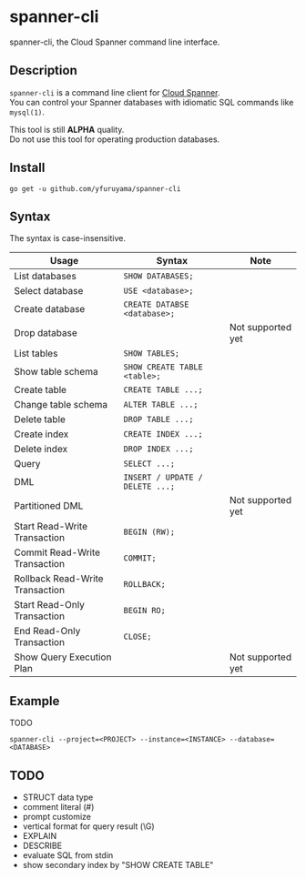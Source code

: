 spanner-cli
===

spanner-cli, the Cloud Spanner command line interface.

## Description

`spanner-cli` is a command line client for [Cloud Spanner](https://cloud.google.com/spanner/).  
You can control your Spanner databases with idiomatic SQL commands like `mysql(1)`.

This tool is still **ALPHA** quality.  
Do not use this tool for operating production databases.

## Install

```
go get -u github.com/yfuruyama/spanner-cli
```

## Syntax

The syntax is case-insensitive.

| Usage | Syntax | Note |
| --- | --- | --- |
| List databases | `SHOW DATABASES;` | |
| Select database | `USE <database>;` | |
| Create database | `CREATE DATABSE <database>;` | |
| Drop database |  | Not supported yet |
| List tables | `SHOW TABLES;` | |
| Show table schema | `SHOW CREATE TABLE <table>;` | |
| Create table | `CREATE TABLE ...;` | |
| Change table schema | `ALTER TABLE ...;` | |
| Delete table | `DROP TABLE ...;` | |
| Create index | `CREATE INDEX ...;` | |
| Delete index | `DROP INDEX ...;` | |
| Query | `SELECT ...;` | |
| DML | `INSERT / UPDATE / DELETE ...;` | |
| Partitioned DML | | Not supported yet |
| Start Read-Write Transaction | `BEGIN (RW);` | |
| Commit Read-Write Transaction | `COMMIT;` | |
| Rollback Read-Write Transaction | `ROLLBACK;` | |
| Start Read-Only Transaction | `BEGIN RO;` | |
| End Read-Only Transaction | `CLOSE;` | |
| Show Query Execution Plan | | Not supported yet |

## Example

TODO

```
spanner-cli --project=<PROJECT> --instance=<INSTANCE> --database=<DATABASE>
```

## TODO

* STRUCT data type
* comment literal (#)
* prompt customize
* vertical format for query result (\G)
* EXPLAIN
* DESCRIBE
* evaluate SQL from stdin
* show secondary index by "SHOW CREATE TABLE"

